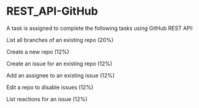 # REST_API-GitHub

A task is assigned to complete the following tasks using GitHub REST API:

List all branches of an existing repo (20%)

Create a new repo (12%)

Create an issue for an existing repo (12%)

Add an assignee to an existing issue (12%)

Edit a repo to disable issues (12%)

List reactions for an issue (12%)
